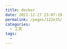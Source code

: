 ```yaml
---
title: docker
date: 2021-12-27 23:07:19
permalink: /pages/122e35/
categories:
  - 工具
tags:
  - 
---
```


